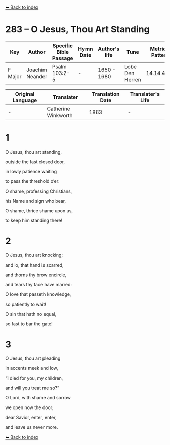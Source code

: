 [⬅️ Back to index](../README.md)

# 283 – O Jesus, Thou Art Standing

Key | Author   | Specific Bible Passage     |Hymn Date |Author's life |Tune |Metrical Pattern   |Composer/Source                                                                                        
-- | --------- | ---------------------------|----------|--------------|-----|-------------------|-------------   
F Major  | Joachim Neander      | Psalm 103:2-5 | -  | 1650 - 1680 | Lobe Den Herren | 14.14.4.7.8 | Chorale Book for England, 1863 

Original Language | Translater | Translation Date   | Translater's Life     
----------------- | --------- | --------------------|-------------   
\-  | Catherine Winkworth      | 1863 | -  | 1827 - 1878 



# 1

O Jesus, thou art standing,

outside the fast closed door,

in lowly patience waiting

to pass the threshold o’er:

O shame, professing Christians,

his Name and sign who bear,

O shame, thrice shame upon us,

to keep him standing there!



# 2

O Jesus, thou art knocking;

and lo, that hand is scarred,

and thorns thy brow encircle,

and tears thy face have marred:

O love that passeth knowledge,

so patiently to wait!

O sin that hath no equal,

so fast to bar the gate!



# 3

O Jesus, thou art pleading

in accents meek and low,

“I died for you, my children,

and will you treat me so?”

O Lord, with shame and sorrow

we open now the door;

dear Savior, enter, enter,

and leave us never more.

[⬅️ Back to index](../README.md)
